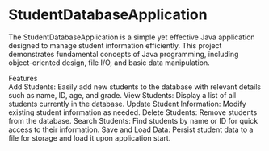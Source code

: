 # StudentDatabaseApplication
The StudentDatabaseApplication is a simple yet effective Java application designed to manage student information efficiently. This project demonstrates fundamental concepts of Java programming, including object-oriented design, file I/O, and basic data manipulation.

Features<br>
Add Students: Easily add new students to the database with relevant details such as name, ID, age, and grade.
View Students: Display a list of all students currently in the database.
Update Student Information: Modify existing student information as needed.
Delete Students: Remove students from the database.
Search Students: Find students by name or ID for quick access to their information.
Save and Load Data: Persist student data to a file for storage and load it upon application start.

